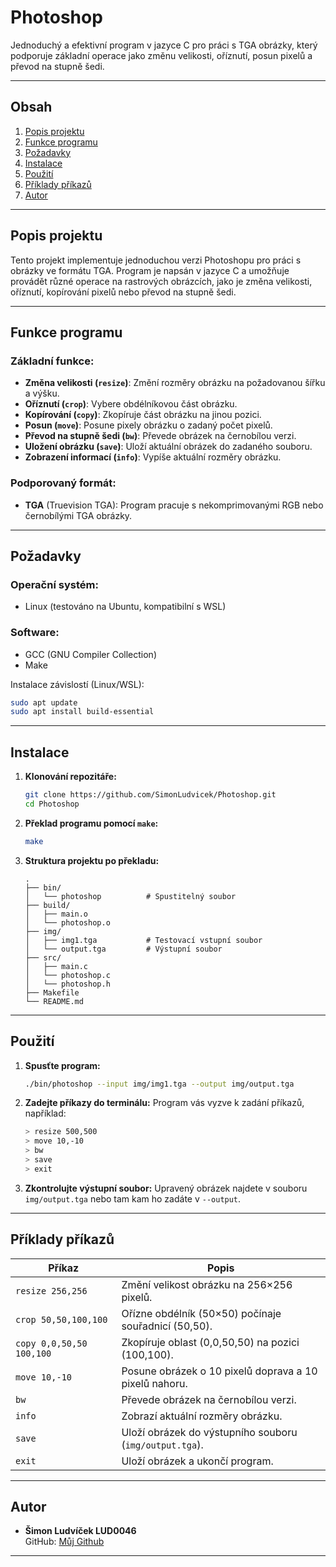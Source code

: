 
# **Photoshop**

Jednoduchý a efektivní program v jazyce C pro práci s TGA obrázky, který podporuje základní operace jako změnu velikosti, oříznutí, posun pixelů a převod na stupně šedi. 


---

## **Obsah**

1. [Popis projektu](#popis-projektu)
2. [Funkce programu](#funkce-programu)
3. [Požadavky](#požadavky)
4. [Instalace](#instalace)
5. [Použití](#použití)
6. [Příklady příkazů](#příklady-příkazů)
7. [Autor](#autor)

---

## **Popis projektu**

Tento projekt implementuje jednoduchou verzi Photoshopu pro práci s obrázky ve formátu TGA. Program je napsán v jazyce C a umožňuje provádět různé operace na rastrových obrázcích, jako je změna velikosti, oříznutí, kopírování pixelů nebo převod na stupně šedi.

---

## **Funkce programu**

### Základní funkce:
- **Změna velikosti (`resize`)**: Změní rozměry obrázku na požadovanou šířku a výšku.
- **Oříznutí (`crop`)**: Vybere obdélníkovou část obrázku.
- **Kopírování (`copy`)**: Zkopíruje část obrázku na jinou pozici.
- **Posun (`move`)**: Posune pixely obrázku o zadaný počet pixelů.
- **Převod na stupně šedi (`bw`)**: Převede obrázek na černobílou verzi.
- **Uložení obrázku (`save`)**: Uloží aktuální obrázek do zadaného souboru.
- **Zobrazení informací (`info`)**: Vypíše aktuální rozměry obrázku.

### Podporovaný formát:
- **TGA** (Truevision TGA): Program pracuje s nekomprimovanými RGB nebo černobílými TGA obrázky.

---

## **Požadavky**

### Operační systém:
- Linux (testováno na Ubuntu, kompatibilní s WSL)

### Software:
- GCC (GNU Compiler Collection)
- Make

Instalace závislostí (Linux/WSL):
```bash
sudo apt update
sudo apt install build-essential
```

---

## **Instalace**

1. **Klonování repozitáře:**
   ```bash
   git clone https://github.com/SimonLudvicek/Photoshop.git
   cd Photoshop
   ```

2. **Překlad programu pomocí `make`:**
   ```bash
   make
   ```

3. **Struktura projektu po překladu:**
   ```
   .
   ├── bin/
   │   └── photoshop          # Spustitelný soubor
   ├── build/
   │   ├── main.o
   │   └── photoshop.o
   ├── img/
   │   ├── img1.tga           # Testovací vstupní soubor
   │   └── output.tga         # Výstupní soubor
   ├── src/
   │   ├── main.c
   │   └── photoshop.c
   │   └── photoshop.h
   ├── Makefile
   └── README.md
   ```

---

## **Použití**

1. **Spusťte program:**
   ```bash
   ./bin/photoshop --input img/img1.tga --output img/output.tga
   ```

2. **Zadejte příkazy do terminálu:**
   Program vás vyzve k zadání příkazů, například:
   ```bash
   > resize 500,500
   > move 10,-10
   > bw
   > save
   > exit
   ```

3. **Zkontrolujte výstupní soubor:**
   Upravený obrázek najdete v souboru `img/output.tga` nebo tam kam ho zadáte v `--output`.

---

## **Příklady příkazů**

| **Příkaz**                | **Popis**                                                                 |
|---------------------------|---------------------------------------------------------------------------|
| `resize 256,256`          | Změní velikost obrázku na 256×256 pixelů.                                |
| `crop 50,50,100,100`      | Ořízne obdélník (50×50) počínaje souřadnicí (50,50).                     |
| `copy 0,0,50,50 100,100`  | Zkopíruje oblast (0,0,50,50) na pozici (100,100).                        |
| `move 10,-10`             | Posune obrázek o 10 pixelů doprava a 10 pixelů nahoru.                   |
| `bw`                      | Převede obrázek na černobílou verzi.                                     |
| `info`                    | Zobrazí aktuální rozměry obrázku.                                        |
| `save`                    | Uloží obrázek do výstupního souboru (`img/output.tga`).                  |
| `exit`                    | Uloží obrázek a ukončí program.                                          |

---


## **Autor**

- **Šimon Ludvíček LUD0046**  
  GitHub: [Můj Github](https://github.com/vas-repozitar)

  

---


